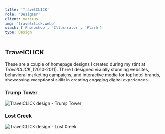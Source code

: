 ```yaml
---
title: 'TravelCLICK'
role: 'Designer'
client: various
img: 'travelclick.webp'
stack: ['Photoshop', 'Illustrator', 'Flash']
type: Design
---
```


## TravelCLICK

These are a couple of homepage designs I created during my stint at _TravelCLICK_, (2010-2011). There I designed visually stunning websites, behavioral marketing campaigns, and interactive media for top hotel brands, showcasing exceptional skills in creating engaging digital experiences.

### Trump Tower

![TravelCLICK design - Trump Tower](https://storage.googleapis.com/michaelm.appspot.com/travelclick-designs/trumpTower.webp)

### Lost Creek

![TravelCLICK design - Lost Creek](https://storage.googleapis.com/michaelm.appspot.com/travelclick-designs/lostCreek.webp)
